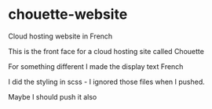 # chouette-website
Cloud hosting website in French

This is the front face for a cloud hosting site called Chouette 

For something different I made the display text French

I did the styling in scss - I ignored those files when I pushed.



Maybe I should push it also
